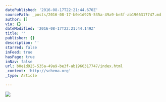 ```yaml
---
datePublished: '2016-08-17T22:21:44.670Z'
sourcePath: _posts/2016-08-17-b0e1d925-535a-49a9-be3f-ab1966317747.md
author: []
via: {}
dateModified: '2016-08-17T22:21:44.149Z'
title: ''
publisher: {}
description: ''
starred: false
inFeed: true
hasPage: true
inNav: false
url: b0e1d925-535a-49a9-be3f-ab1966317747/index.html
_context: 'http://schema.org'
_type: Article

---
```

![](https://the-grid-user-content.s3-us-west-2.amazonaws.com/80ed7184-7964-4eca-a68d-f8627a9b570a.jpg)